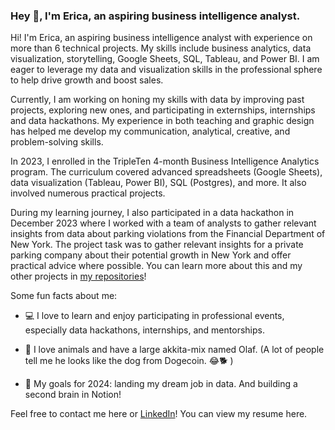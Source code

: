 ### Hey 👋, I'm Erica, an aspiring business intelligence analyst.

<!--
**ejdostal/ejdostal** is a ✨ _special_ ✨ repository because its `README.md` (this file) appears on your GitHub profile.-->

Hi! I'm Erica, an aspiring business intelligence analyst with experience on more than 6 technical projects. My skills include business analytics, data visualization, storytelling, Google Sheets, SQL, Tableau, and Power BI. I am eager to leverage my data and visualization skills in the professional sphere to help drive growth and boost sales.

Currently, I am working on honing my skills with data by improving past projects, exploring new ones, and participating in externships, internships and data hackathons. My experience in both teaching and graphic design has helped me develop my communication, analytical, creative, and problem-solving skills.

In 2023, I enrolled in the TripleTen 4-month Business Intelligence Analytics program. The curriculum covered advanced spreadsheets (Google Sheets), data visualization (Tableau, Power BI), SQL (Postgres), and more. It also involved numerous practical projects.

During my learning journey, I also participated in a data hackathon in December 2023 where I worked with a team of analysts to gather relevant insights from data about parking violations from the Financial Department of New York. The project task was to gather relevant insights for a private parking company about their potential growth in New York and offer practical advice where possible. You can learn more about this and my other projects in [my repositories](https://github.com/ejdostal/Data_projects_TripleTen)!


Some fun facts about me:

- 💻 I love to learn and enjoy participating in professional events, especially data hackathons, internships, and mentorships.

- 🐾 I love animals and have a large akkita-mix named Olaf. (A lot of people tell me he looks like the dog from Dogecoin. 😂🐕 )

- 🎯 My goals for 2024: landing my dream job in data. And building a second brain in Notion!


Feel free to contact me here or [LinkedIn](https://www.linkedin.com/in/erica-dostal/)! You can view my resume here.
